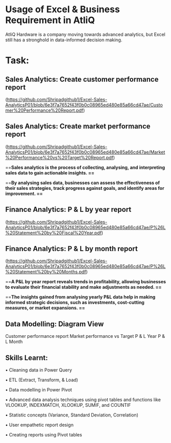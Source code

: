 #  Usage of Excel & Business Requirement in AtliQ

AtliQ Hardware is a company moving towards advanced analytics, but Excel still has a stronghold in data-informed decision making.

# Task:

##	Sales Analytics: Create customer performance report
(https://github.com/Shripadgithub1/Excel-Sales-AnalyticsP01/blob/6e3f7a7652f43f0b0c08965ed480e85a66cd47ae/Customer%20Performance%20Report.pdf)

##	Sales Analytics: Create market performance report
(https://github.com/Shripadgithub1/Excel-Sales-AnalyticsP01/blob/6e3f7a7652f43f0b0c08965ed480e85a66cd47ae/Market%20Performance%20vs%20Target%20Report.pdf)

==**Sales analytics is the process of collecting, analysing, and interpreting sales data to gain actionable insights. ==**

==**By analysing sales data, businesses can assess the effectiveness of their sales strategies, track progress against goals, and identify areas for improvement. ==**

##	Finance Analytics: P & L by year report
(https://github.com/Shripadgithub1/Excel-Sales-AnalyticsP01/blob/6e3f7a7652f43f0b0c08965ed480e85a66cd47ae/P%26L%20Statement%20by%20Fiscal%20Year.pdf)
##	Finance Analytics: P & L by month report
(https://github.com/Shripadgithub1/Excel-Sales-AnalyticsP01/blob/6e3f7a7652f43f0b0c08965ed480e85a66cd47ae/P%26L%20Statement%20by%20Months.pdf)

==**A P&L by year report reveals trends in profitability, allowing businesses to evaluate their financial stability and make adjustments as needed. ==**

==**The insights gained from analysing yearly P&L data help in making informed strategic decisions, such as investments, cost-cutting measures, or market expansions. ==**

## Data Modelling: Diagram View
Customer performance report
Market performance vs Target
P & L Year
P & L Month
## Skills Learnt:
•	Cleaning data in Power Query

•	ETL (Extract, Transform, & Load)

•	Data modelling in Power Pivot

•	Advanced data analysis techniques using pivot tables and functions like VLOOKUP, INDEXMATCH, XLOOKUP, SUMIF, and COUNTIF

•	Statistic concepts (Variance, Standard Deviation, Correlation)

•	User empathetic report design

•	Creating reports using Pivot tables

